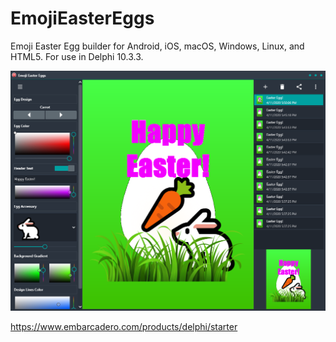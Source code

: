 # EmojiEasterEggs
Emoji Easter Egg builder for Android, iOS, macOS, Windows, Linux, and HTML5. For use in Delphi 10.3.3.

![screenshot](emojieggs.png)

https://www.embarcadero.com/products/delphi/starter
